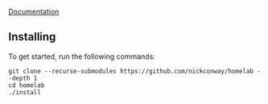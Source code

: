 [Documentation](https://homelab.conway.dev)

## Installing

To get started, run the following commands:

```
git clone --recurse-submodules https://github.com/nickconway/homelab --depth 1
cd homelab
./install
```
